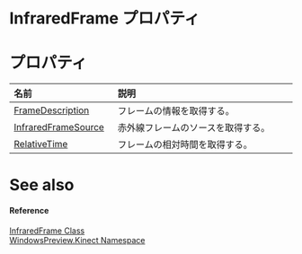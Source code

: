 InfraredFrame プロパティ    
========================  

<span id="publicpropertiesSection"></span>

プロパティ  
==========  

<table>
<colgroup>
<col width="30%" />
<col width="60%" />
</colgroup>
<thead>
<tr class="header">
<th align="left">名前</th>
<th align="left">説明</th>
</tr>
</thead>
<tbody>
<tr class="odd">
<td align="left"><a href="InfraredFrame_Class/Properties/FrameDescription_Property.md">FrameDescription</a></td>
<td align="left">フレームの情報を取得する。</td>
</tr>
<tr class="even">
<td align="left"><a href="InfraredFrame_Class/Properties/InfraredFrameSource_Property.md">InfraredFrameSource</a></td>
<td align="left">赤外線フレームのソースを取得する。</td>
</tr>
<tr class="odd">
<td align="left"><a href="InfraredFrame_Class/Properties/RelativeTime_Property.md">RelativeTime</a></td>
<td align="left">フレームの相対時間を取得する。</td>
</tr>
</tbody>
</table>

<span id="ID4EI"></span>

See also  
========  

<span id="ID4EK"></span>
#### Reference  

[InfraredFrame Class](../InfraredFrame_Class.md)  
 [WindowsPreview.Kinect Namespace](../../Kinect.md)  



<!--Please do not edit the data in the comment block below.-->
<!--
TOCTitle : InfraredFrame Properties
RLTitle : InfraredFrame Properties
KeywordK : InfraredFrame class, properties
KeywordA : Properties.T:WindowsPreview.Kinect.InfraredFrame
AssetID : Properties.T:WindowsPreview.Kinect.InfraredFrame
Locale : en-us
CommunityContent : 1
TargetOS : Windows
TopicType : kbSyntax
DocSet : K4Wv2
ProjType : K4Wv2Proj
Technology : Kinect for Windows
Product : Kinect for Windows SDK v2
productversion : 20
-->
